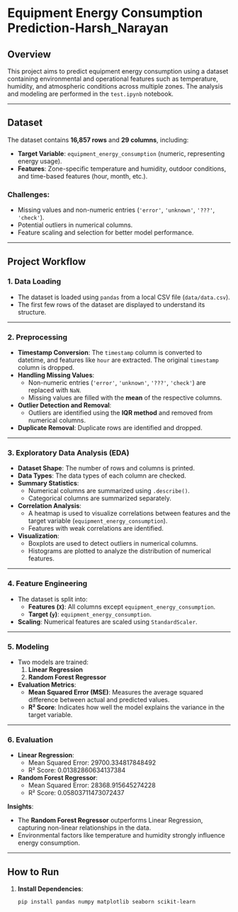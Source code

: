 # Equipment Energy Consumption Prediction-Harsh_Narayan

## Overview
This project aims to predict equipment energy consumption using a dataset containing environmental and operational features such as temperature, humidity, and atmospheric conditions across multiple zones. The analysis and modeling are performed in the `test.ipynb` notebook.

---

## Dataset
The dataset contains **16,857 rows** and **29 columns**, including:

- **Target Variable**: `equipment_energy_consumption` (numeric, representing energy usage).
- **Features**: Zone-specific temperature and humidity, outdoor conditions, and time-based features (hour, month, etc.).

### Challenges:
- Missing values and non-numeric entries (`'error'`, `'unknown'`, `'???'`, `'check'`).
- Potential outliers in numerical columns.
- Feature scaling and selection for better model performance.

---

## Project Workflow

### 1. **Data Loading**
- The dataset is loaded using `pandas` from a local CSV file (`data/data.csv`).
- The first few rows of the dataset are displayed to understand its structure.

---

### 2. **Preprocessing**
- **Timestamp Conversion**: The `timestamp` column is converted to datetime, and features like `hour` are extracted. The original `timestamp` column is dropped.
- **Handling Missing Values**:
  - Non-numeric entries (`'error'`, `'unknown'`, `'???'`, `'check'`) are replaced with `NaN`.
  - Missing values are filled with the **mean** of the respective columns.
- **Outlier Detection and Removal**:
  - Outliers are identified using the **IQR method** and removed from numerical columns.
- **Duplicate Removal**: Duplicate rows are identified and dropped.

---

### 3. **Exploratory Data Analysis (EDA)**
- **Dataset Shape**: The number of rows and columns is printed.
- **Data Types**: The data types of each column are checked.
- **Summary Statistics**:
  - Numerical columns are summarized using `.describe()`.
  - Categorical columns are summarized separately.
- **Correlation Analysis**:
  - A heatmap is used to visualize correlations between features and the target variable (`equipment_energy_consumption`).
  - Features with weak correlations are identified.
- **Visualization**:
  - Boxplots are used to detect outliers in numerical columns.
  - Histograms are plotted to analyze the distribution of numerical features.

---

### 4. **Feature Engineering**
- The dataset is split into:
  - **Features (`X`)**: All columns except `equipment_energy_consumption`.
  - **Target (`y`)**: `equipment_energy_consumption`.
- **Scaling**: Numerical features are scaled using `StandardScaler`.

---

### 5. **Modeling**
- Two models are trained:
  1. **Linear Regression**
  2. **Random Forest Regressor**
- **Evaluation Metrics**:
  - **Mean Squared Error (MSE)**: Measures the average squared difference between actual and predicted values.
  - **R² Score**: Indicates how well the model explains the variance in the target variable.

---

### 6. **Evaluation**
- **Linear Regression**:
  - Mean Squared Error: 29700.334817848492
  - R² Score: 0.01382860634137384
- **Random Forest Regressor**:
  - Mean Squared Error: 28368.915645274228
  - R² Score: 0.05803711473072437

**Insights**:
- The **Random Forest Regressor** outperforms Linear Regression, capturing non-linear relationships in the data.
- Environmental factors like temperature and humidity strongly influence energy consumption.

---

## How to Run

1. **Install Dependencies**:
   ```bash
   pip install pandas numpy matplotlib seaborn scikit-learn